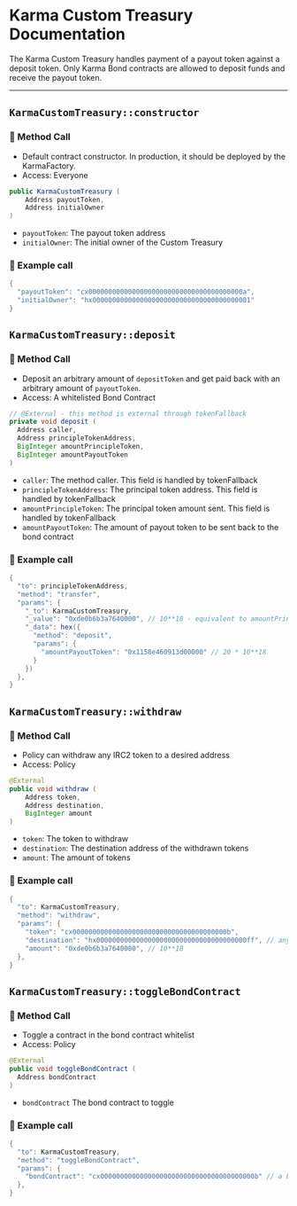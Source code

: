 # Karma Custom Treasury Documentation

The Karma Custom Treasury handles payment of a payout token against a deposit token.
Only Karma Bond contracts are allowed to deposit funds and receive the payout token.

---

## `KarmaCustomTreasury::constructor`

### 📜 Method Call

- Default contract constructor. In production, it should be deployed by the KarmaFactory.
- Access: Everyone

```java
public KarmaCustomTreasury (
    Address payoutToken, 
    Address initialOwner
)
```

- `payoutToken`: The payout token address
- `initialOwner`: The initial owner of the Custom Treasury

### 🧪 Example call

```java
{
  "payoutToken": "cx000000000000000000000000000000000000000a",
  "initialOwner": "hx0000000000000000000000000000000000000001"
}
```


## `KarmaCustomTreasury::deposit`

### 📜 Method Call

- Deposit an arbitrary amount of `depositToken` and get paid back with an arbitrary amount of `payoutToken`.
- Access: A whitelisted Bond Contract

```java
// @External - this method is external through tokenFallback
private void deposit (
  Address caller,
  Address principleTokenAddress, 
  BigInteger amountPrincipleToken,
  BigInteger amountPayoutToken
)
```

- `caller`: The method caller. This field is handled by tokenFallback
- `principleTokenAddress`: The principal token address. This field is handled by tokenFallback
- `amountPrincipleToken`: The principal token amount sent. This field is handled by tokenFallback
- `amountPayoutToken`: The amount of payout token to be sent back to the bond contract

### 🧪 Example call

```java
{
  "to": principleTokenAddress,
  "method": "transfer",
  "params": {
    "_to": KarmaCustomTreasury,
    "_value": "0xde0b6b3a7640000", // 10**18 - equivalent to amountPrincipleToken
    "_data": hex({
      "method": "deposit",
      "params": {
        "amountPayoutToken": "0x1158e460913d00000" // 20 * 10**18
      }
    })
  },
}
```


## `KarmaCustomTreasury::withdraw`

### 📜 Method Call

- Policy can withdraw any IRC2 token to a desired address
- Access: Policy

```java
@External
public void withdraw (
    Address token,
    Address destination,
    BigInteger amount
)
```

- `token`: The token to withdraw
- `destination`: The destination address of the withdrawn tokens
- `amount`: The amount of tokens

### 🧪 Example call

```java
{
  "to": KarmaCustomTreasury,
  "method": "withdraw",
  "params": {
    "token": "cx000000000000000000000000000000000000000b",
    "destination": "hx00000000000000000000000000000000000000ff", // any address
    "amount": "0xde0b6b3a7640000", // 10**18
  },
}
```

## `KarmaCustomTreasury::toggleBondContract`

### 📜 Method Call

- Toggle a contract in the bond contract whitelist
- Access: Policy

```java
@External
public void toggleBondContract (
  Address bondContract
)
```

- `bondContract` The bond contract to toggle

### 🧪 Example call

```java
{
  "to": KarmaCustomTreasury,
  "method": "toggleBondContract",
  "params": {
    "bondContract": "cx000000000000000000000000000000000000000b" // a bond contract
  },
}
```
